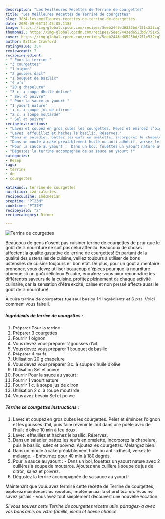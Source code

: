 ```yaml
---
description: "Les Meilleures Recettes de Terrine de courgettes"
title: "Les Meilleures Recettes de Terrine de courgettes"
slug: 3824-les-meilleures-recettes-de-terrine-de-courgettes
date: 2020-09-05T14:45:05.118Z
image: https://img-global.cpcdn.com/recipes/5eeb2443ed6525bd/751x532cq70/terrine-de-courgettes-photo-principale-de-la-recette.jpg
thumbnail: https://img-global.cpcdn.com/recipes/5eeb2443ed6525bd/751x532cq70/terrine-de-courgettes-photo-principale-de-la-recette.jpg
cover: https://img-global.cpcdn.com/recipes/5eeb2443ed6525bd/751x532cq70/terrine-de-courgettes-photo-principale-de-la-recette.jpg
author: Mittie Crawford
ratingvalue: 3.4
reviewcount: 7
recipeingredient:
- " Pour la terrine "
- "3 courgettes"
- "1 oignon"
- "2 gousses dail"
- "1 bouquet de basilic"
- "4 ufs"
- "20 g chapelure"
- "3 c. à soupe dhuile dolive"
- " Sel et poivre"
- " Pour la sauce au yaourt "
- "1 yaourt nature"
- "1 c. à soupe jus de citron"
- "2 c. à soupe moutarde"
- " Sel et poivre"
recipeinstructions:
- "Lavez et coupez en gros cubes les courgettes. Pelez et émincez l’oignon et les gousses d’ail, puis faire revenir le tout dans une poêle avec de l’huile d’olive 10 min à feu doux."
- "Lavez, effeuillez et hachez le basilic. Réservez."
- "Dans un saladier, battez les œufs en omelette, incorporez la chapelure, puis le basilic, salez et poivrez. Ajoutez les courgettes. Mélangez bien."
- "Dans un moule à cake préalablement huilé ou anti-adhésif, versez le mélange.  Enfournez pour 40 min à 180 degrés."
- "Pour la sauce au yaourt :  Dans un bol, fouettez un yaourt nature avec 2 cuillères à soupe de moutarde. Ajoutez une cuillère à soupe de jus de citron, salez et poivrez."
- "Dégustez la terrine accompagnée de sa sauce au yaourt !"
categories:
- Resep
tags:
- terrine
- de
- courgettes

katakunci: terrine de courgettes 
nutrition: 128 calories
recipecuisine: Indonesian
preptime: "PT23M"
cooktime: "PT37M"
recipeyield: "2"
recipecategory: Dinner

---
```



![Terrine de courgettes](https://img-global.cpcdn.com/recipes/5eeb2443ed6525bd/751x532cq70/terrine-de-courgettes-photo-principale-de-la-recette.jpg)

Beaucoup de gens n'osent pas cuisiner terrine de courgettes de peur que le goût de la nourriture ne soit pas celui attendu. Beaucoup de choses affectent la qualité gustative de terrine de courgettes! En partant de la qualité des ustensiles de cuisine, veillez toujours à utiliser de bons ustensiles de cuisine toujours en bon état. De plus, pour un goût alimentaire prononcé, vous devez utiliser beaucoup d'épices pour que la nourriture obtenue ait un goût délicieux Ensuite, entraînez-vous pour reconnaître les différentes saveurs de la cuisine, profitez pleinement de chaque activité culinaire, car la sensation d'être excité, calme et non pressé affecte aussi le goût de la nourriture!

<!--inarticleads1-->

À cuire terrine de courgettes tue seul besion 14 Ingrédients et 6 pas. Voici comment vous faire il.

##### Ingrédients de terrine de courgettes :

1. Préparer  Pour la terrine :
1. Préparer 3 courgettes
1. Fournir 1 oignon
1. Vous devez vous préparer 2 gousses d’ail
1. Vous devez vous préparer 1 bouquet de basilic
1. Préparer 4 œufs
1. Utilisation 20 g chapelure
1. Vous devez vous préparer 3 c. à soupe d’huile d’olive
1. Utilisation  Sel et poivre
1. Fournir  Pour la sauce au yaourt :
1. Fournir 1 yaourt nature
1. Fournir 1 c. à soupe jus de citron
1. Utilisation 2 c. à soupe moutarde
1. Vous avez besoin  Sel et poivre




<!--inarticleads2-->

##### Terrine de courgettes instructions :

1. Lavez et coupez en gros cubes les courgettes. Pelez et émincez l’oignon et les gousses d’ail, puis faire revenir le tout dans une poêle avec de l’huile d’olive 10 min à feu doux.
1. Lavez, effeuillez et hachez le basilic. Réservez.
1. Dans un saladier, battez les œufs en omelette, incorporez la chapelure, puis le basilic, salez et poivrez. Ajoutez les courgettes. Mélangez bien.
1. Dans un moule à cake préalablement huilé ou anti-adhésif, versez le mélange.  - Enfournez pour 40 min à 180 degrés.
1. Pour la sauce au yaourt :  - Dans un bol, fouettez un yaourt nature avec 2 cuillères à soupe de moutarde. Ajoutez une cuillère à soupe de jus de citron, salez et poivrez.
1. Dégustez la terrine accompagnée de sa sauce au yaourt !




<!--inarticleads1-->

<p>
Maintenant que vous avez terminé cette recette de Terrine de courgettes, explorez maintenant les recettes, implémentez-la et profitez-en. Vous ne savez jamais - vous avez tout simplement découvert une nouvelle vocation.
</p>

<p>
<i>Si vous trouvez cette Terrine de courgettes recette utile, partagez-la avec vos bons amis ou votre famille, merci et bonne chance.</i>
</p>
